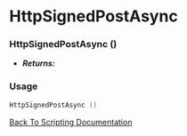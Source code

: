 # HttpSignedPostAsync 

### HttpSignedPostAsync ()
- ***Returns:*** 

### Usage

```Lua
HttpSignedPostAsync ()
```


[Back To Scripting Documentation](../README.md)
